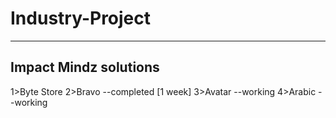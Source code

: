 # Industry-Project

----------------------
Impact Mindz solutions
----------------------

1>Byte Store
2>Bravo --completed [1 week]
3>Avatar --working
4>Arabic --working
